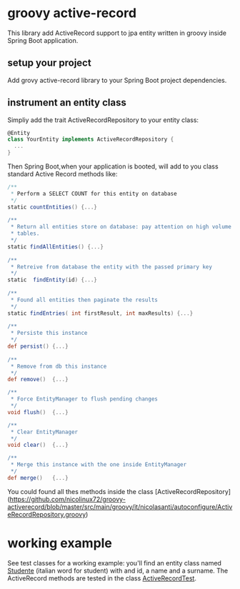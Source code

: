 # groovy active-record

This library add ActiveRecord support to jpa entity written in groovy inside Spring Boot application.

## setup your project 

Add grovy active-record library to your Spring Boot project dependencies.

## instrument an entity class

Simpliy add the trait ActiveRecordRepository to your entity class:

```groovy
@Entity  
class YourEntity implements ActiveRecordRepository {
  ...
}
```

Then Spring Boot,when your application is booted, will add to you class standard Active Record methods like:

```groovy
/**
 * Perform a SELECT COUNT for this entity on database 
 */
static countEntities() {...}
	
/**
 * Return all entities store on database: pay attention on high volume
 * tables.
 */
static findAllEntities() {...}
	
/**
 * Retreive from database the entity with the passed primary key
 */
static  findEntity(id) {...}
	
/**
 * Found all entities then paginate the results 
 */
static findEntries( int firstResult, int maxResults) {...}
		
/**
 * Persiste this instance
 */
def persist() {...}
	
/**
 * Remove from db this instance
 */
def remove()  {...}

/**
 * Force EntityManager to flush pending changes
 */
void flush()  {...}

/**
 * Clear EntityManager
 */
void clear()  {...}

/**
 * Merge this instance with the one inside EntityManager 
 */
def merge()   {...}
```

You could found all thes methods inside the class 
[ActiveRecordRepository]
(https://github.com/nicolinux72/groovy-activerecord/blob/master/src/main/groovy/it/nicolasanti/autoconfigure/ActiveRecordRepository.groovy)

# working example

See test classes for a working example: you'll find an entity class named [Studente](https://github.com/nicolinux72/groovy-activerecord/blob/master/src/test/groovy/it/nicolasanti/autoconfigure/Studente.groovy) (italian word for student) with and id, a name and a surname. The ActiveRecord methods are tested in the class [ActiveRecordTest](https://github.com/nicolinux72/groovy-activerecord/blob/master/src/test/groovy/it/nicolasanti/autoconfigure/ActiveRecordTest.groovy).
